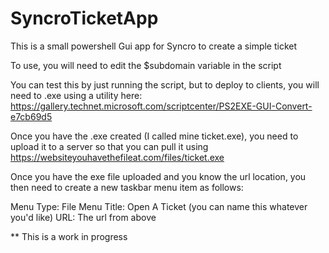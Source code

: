 # SyncroTicketApp
This is a small powershell Gui app for Syncro to create a simple ticket

To use, you will need to edit the $subdomain variable in the script

You can test this by just running the script, but to deploy to clients, you will need
to .exe using a utility here: https://gallery.technet.microsoft.com/scriptcenter/PS2EXE-GUI-Convert-e7cb69d5

Once you have the .exe created (I called mine ticket.exe), you need to upload it to a server
so that you can pull it using https://websiteyouhavethefileat.com/files/ticket.exe 

Once you have the exe file uploaded and you know the url location, you then need to create a new taskbar menu
item as follows:

Menu Type:  File
Menu Title:  Open A Ticket (you can name this whatever you'd like)
URL:  The url from above

** This is a work in progress 

